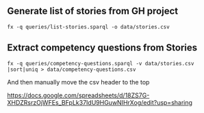 ## Generate list of stories from GH project
```
fx -q queries/list-stories.sparql -o data/stories.csv
```
## Extract competency questions from Stories
```
fx -q queries/competency-questions.sparql -v data/stories.csv |sort|uniq > data/competency-questions.csv
```
And then manually move the csv header to the top

https://docs.google.com/spreadsheets/d/18ZS7G-XHDZRsrzOjWFEs_BFpLk37IdU9HGuwNIHrXog/edit?usp=sharing




